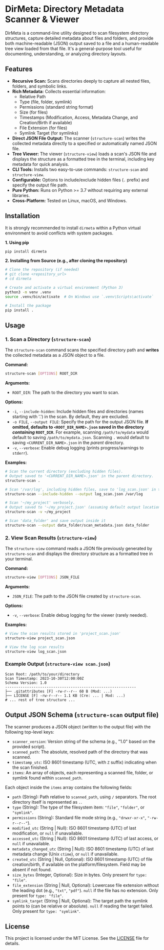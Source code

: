 # DirMeta: Directory Metadata Scanner & Viewer

DirMeta is a command-line utility designed to scan filesystem directory structures, capture detailed metadata about files and folders, and provide both machine-readable (JSON) output saved to a file and a human-readable tree view loaded from that file. It's a general-purpose tool useful for documenting, understanding, or analyzing directory layouts.

## Features

*   **Recursive Scan:** Scans directories deeply to capture all nested files, folders, and symbolic links.
*   **Rich Metadata:** Collects essential information:
    *   Relative Path
    *   Type (file, folder, symlink)
    *   Permissions (standard string format)
    *   Size (for files)
    *   Timestamps (Modification, Access, Metadata Change, and Creation/Birth if available)
    *   File Extension (for files)
    *   Symlink Target (for symlinks)
*   **Direct JSON File Output:** The scanner (`structure-scan`) writes the collected metadata directly to a specified or automatically named JSON file.
*   **Tree Viewer:** The viewer (`structure-view`) loads a scan's JSON file and displays the structure as a formatted tree in the terminal, including key metadata for quick analysis.
*   **CLI Tools:** Installs two easy-to-use commands: `structure-scan` and `structure-view`.
*   **Configurable:** Options to include/exclude hidden files (`.` prefix) and specify the output file path.
*   **Pure Python:** Runs on Python >= 3.7 without requiring any external libraries.
*   **Cross-Platform:** Tested on Linux, macOS, and Windows.

## Installation

It is strongly recommended to install `dirmeta` within a Python virtual environment to avoid conflicts with system packages.

**1. Using pip**

```bash
pip install dirmeta
```

**2. Installing from Source (e.g., after cloning the repository)**

```bash
# Clone the repository (if needed)
# git clone <repository_url>
# cd dirmeta

# Create and activate a virtual environment (Python 3)
python3 -m venv .venv
source .venv/bin/activate  # On Windows use `.venv\Scripts\activate`

# Install the package
pip install .
```

## Usage

### 1. Scan a Directory (`structure-scan`)

The `structure-scan` command scans the specified directory path and **writes** the collected metadata as a JSON object to a file.

**Command:**

```bash
structure-scan [OPTIONS] ROOT_DIR
```

**Arguments:**

*   `ROOT_DIR`: The path to the directory you want to scan.

**Options:**

*   `-i`, `--include-hidden`: Include hidden files and directories (names starting with '.') in the scan. By default, they are excluded.
*   `-o FILE`, `--output FILE`: Specify the path for the output JSON file. **If omitted, defaults to `<ROOT_DIR_NAME>.json` saved in the directory *containing* `ROOT_DIR`**. For example, scanning `/path/to/mydata` would default to saving `/path/to/mydata.json`. Scanning `.` would default to saving `<CURRENT_DIR_NAME>.json` in the *parent* directory.
*   `-v`, `--verbose`: Enable debug logging (prints progress/warnings to `stderr`).

**Examples:**

```bash
# Scan the current directory (excluding hidden files).
# Output saved to '<CURRENT_DIR_NAME>.json' in the parent directory.
structure-scan .

# Scan '/var/log', including hidden files, save to 'log_scan.json' in the current directory
structure-scan --include-hidden --output log_scan.json /var/log

# Scan '~/my_project' verbosely.
# Output saved to '~/my_project.json' (assuming default output location).
structure-scan -v ~/my_project

# Scan 'data_folder' and save output inside it
structure-scan --output data_folder/scan_metadata.json data_folder
```

### 2. View Scan Results (`structure-view`)

The `structure-view` command reads a JSON file previously generated by `structure-scan` and displays the directory structure as a formatted tree in your terminal.

**Command:**

```bash
structure-view [OPTIONS] JSON_FILE
```

**Arguments:**

*   `JSON_FILE`: The path to the JSON file created by `structure-scan`.

**Options:**

*   `-v`, `--verbose`: Enable debug logging for the viewer (rarely needed).

**Examples:**

```bash
# View the scan results stored in 'project_scan.json'
structure-view project_scan.json

# View the log scan results
structure-view log_scan.json
```

### Example Output (`structure-view scan.json`)

```
Scan Root: /path/to/your/directory
Scan Timestamp: 2023-10-30T12:00:00Z
Schema Version: 1.0
------------------------------------------------------------
├── .gitattributes [F] -rw-r--r-- 60 B (Mod: ...)
├── LICENSE [F] -rw-r--r-- 1.1 KB (Cre: ... | Mod: ...)
# ... rest of tree structure ...
```
## Output JSON Schema (`structure-scan` output file)

The scanner produces a JSON object (written to the output file) with the following top-level keys:

*   `scanner_version`: Version string of the schema (e.g., "1.0" based on the provided script).
*   `scanned_path`: The absolute, resolved path of the directory that was scanned.
*   `timestamp_utc`: ISO 8601 timestamp (UTC, with `Z` suffix) indicating when the scan finished.
*   `items`: An array of objects, each representing a scanned file, folder, or symlink found within `scanned_path`.

Each object inside the `items` array contains the following fields:

*   `path` (String): Path relative to `scanned_path`, using `/` separators. The root directory itself is represented as `.`.
*   `type` (String): The type of the filesystem item: `"file"`, `"folder"`, or `"symlink"`.
*   `permissions` (String): Standard file mode string (e.g., `"drwxr-xr-x"`, `"-rw-r--r--"`).
*   `modified_utc` (String | Null): ISO 8601 timestamp (UTC) of last modification, or `null` if unavailable.
*   `accessed_utc` (String | Null): ISO 8601 timestamp (UTC) of last access, or `null` if unavailable.
*   `metadata_changed_utc` (String | Null): ISO 8601 timestamp (UTC) of last metadata change (Unix `ctime`), or `null` if unavailable.
*   `created_utc` (String | Null, Optional): ISO 8601 timestamp (UTC) of file creation/birth, if available on the platform/filesystem. Field may be absent if not found.
*   `size_bytes` (Integer, Optional): Size in bytes. Only present for `type: "file"`.
*   `file_extension` (String | Null, Optional): Lowercase file extension without the leading dot (e.g., `"txt"`, `"pdf"`). `null` if the file has no extension. Only present for `type: "file"`.
*   `symlink_target` (String | Null, Optional): The target path the symlink points to (can be relative or absolute). `null` if reading the target failed. Only present for `type: "symlink"`.

## License

This project is licensed under the MIT License. See the [LICENSE](LICENSE) file for details.
